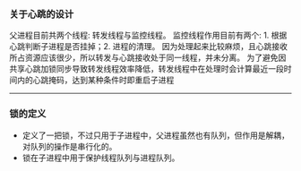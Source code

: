 
### 关于心跳的设计

父进程目前共两个线程: 转发线程与监控线程。
监控线程作用目前有两个: 1. 根据心跳判断子进程是否挂掉；2. 进程的清理。
因为处理起来比较麻烦，且心跳接收所占资源应该很少，所以转发与心跳接收处于同一线程，并未分离。
为了避免因共享心跳加锁同步导致转发线程效率降低，转发线程中在处理时会计算最近一段时间内的心跳掩码，达到某种条件时即重启子进程

----
### 锁的定义
- 定义了一把锁，不过只用于子进程中，父进程虽然也有队列，但作用是解耦，对队列的操作是串行化的。
- 锁在子进程中用于保护线程队列与进程队列。